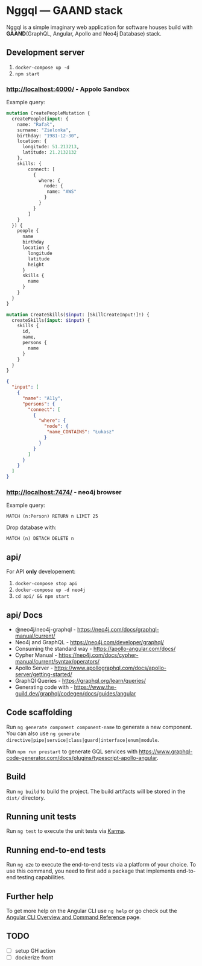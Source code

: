 # Nggql — GAAND stack

Nggql is a simple imaginary web application for software houses build with __GAAND__(GraphQL, Angular, Apollo and Neo4j Database) stack.

## Development server

1. `docker-compose up -d`
2. `npm start`

### <http://localhost:4000/> - Appolo Sandbox

Example query:

```graphql
mutation CreatePeopleMutation {
  createPeople(input: {
    name: "Rafał",
    surname: "Zielonka",
    birthday: "1981-12-30",
    location: {
      longitude: 51.213213,
      latitude: 21.2132132
    },
    skills: {
        connect: [
          {
            where: {
              node: {
               name: "AWS"
              }
            }
          }
        ]
    }
  }) {
    people {
      name
      birthday
      location {
        longitude
        latitude
        height
      }
      skills {
        name
      }
    }
  }
}
```

```graphql
mutation CreateSkills($input: [SkillCreateInput!]!) {
  createSkills(input: $input) {
    skills {
      id,
      name,
      persons {
        name
      }
    }
  }
}
```

```json
{
  "input": [
    {
      "name": "A11y",
      "persons": {
        "connect": [
          {
            "where": {
              "node": {
               "name_CONTAINS": "Łukasz"
              }
            }
          }
        ]
      }
    }
  ]
}
```

### <http://localhost:7474/> - neo4j browser

Example query:

```cypher
MATCH (n:Person) RETURN n LIMIT 25
```

Drop database with:

```cypher
MATCH (n) DETACH DELETE n
```

## api/

For API __only__ developement:

1. `docker-compose stop api`
2. `docker-compose up -d neo4j`
3. `cd api/ && npm start`

## api/ Docs

- @neo4j/neo4j-graphql -  <https://neo4j.com/docs/graphql-manual/current/>
- Neo4j and GraphQL - <https://neo4j.com/developer/graphql/>
- Consuming the standard way - <https://apollo-angular.com/docs/>
- Cypher Manual - <https://neo4j.com/docs/cypher-manual/current/syntax/operators/>
- Apollo Server - <https://www.apollographql.com/docs/apollo-server/getting-started/>
- GraphQl Queries - <https://graphql.org/learn/queries/>
- Generating code with - <https://www.the-guild.dev/graphql/codegen/docs/guides/angular>

## Code scaffolding

Run `ng generate component component-name` to generate a new component. You can also use `ng generate directive|pipe|service|class|guard|interface|enum|module`.

Run `npm run prestart` to generate GQL services with <https://www.graphql-code-generator.com/docs/plugins/typescript-apollo-angular>.

## Build

Run `ng build` to build the project. The build artifacts will be stored in the `dist/` directory.

## Running unit tests

Run `ng test` to execute the unit tests via [Karma](https://karma-runner.github.io).

## Running end-to-end tests

Run `ng e2e` to execute the end-to-end tests via a platform of your choice. To use this command, you need to first add a package that implements end-to-end testing capabilities.

## Further help

To get more help on the Angular CLI use `ng help` or go check out the [Angular CLI Overview and Command Reference](https://angular.io/cli) page.

## TODO

- [ ] setup GH action
- [ ] dockerize front
